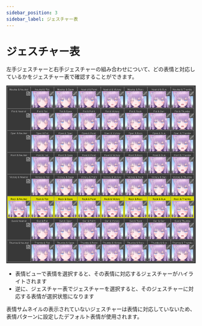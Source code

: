 ```yaml
---
sidebar_position: 3
sidebar_label: ジェスチャー表
---
```


# ジェスチャー表

左手ジェスチャーと右手ジェスチャーの組み合わせについて、どの表情と対応しているかをジェスチャー表で確認することができます。

![ジェスチャー表](gesture_table.png)

- 表情ビューで表情を選択すると、その表情に対応するジェスチャーがハイライトされます
- 逆に、ジェスチャー表でジェスチャーを選択すると、そのジェスチャーに対応する表情が選択状態になります

表情サムネイルの表示されていないジェスチャーは表情に対応していないため、表情パターンに設定したデフォルト表情が使用されます。
